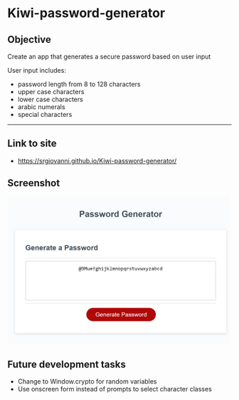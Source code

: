 # Kiwi-password-generator

## Objective

Create an app that generates a secure password based on user input

User input includes:

- password length from 8 to 128 characters
- upper case characters
- lower case characters
- arabic numerals
- special characters

---

## Link to site

- https://srgiovanni.github.io/Kiwi-password-generator/

## Screenshot

<img src="./assets/Screenshot1.PNG" style="max-width: 500px; height: auto" />

## Future development tasks

- Change to Window.crypto for random variables
- Use onscreen form instead of prompts to select character classes
